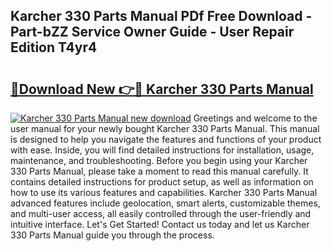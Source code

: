## Karcher 330 Parts Manual PDf Free Download - Part-bZZ Service Owner Guide - User Repair Edition T4yr4

# <h2><a href="http://bc78715.oget.top/?id=Karcher+330+Parts+Manual">🔗Download New 👉🔴 Karcher 330 Parts Manual</a></h2>

[![Karcher 330 Parts Manual new download](https://i.imgur.com/5g1atiW.png)](http://bc78715.oget.top/?id=Karcher+330+Parts+Manual)
Greetings and welcome to the user manual for your newly bought Karcher 330 Parts Manual. This manual is designed to help you navigate the features and functions of your product with ease. Inside, you will find detailed instructions for installation, usage, maintenance, and troubleshooting. Before you begin using your Karcher 330 Parts Manual, please take a moment to read this manual carefully. It contains detailed instructions for product setup, as well as information on how to use its various features and capabilities. Karcher 330 Parts Manual advanced features include geolocation, smart alerts, customizable themes, and multi-user access, all easily controlled through the user-friendly and intuitive interface. Let's Get Started! Contact us today and let us Karcher 330 Parts Manual guide you through the process.
